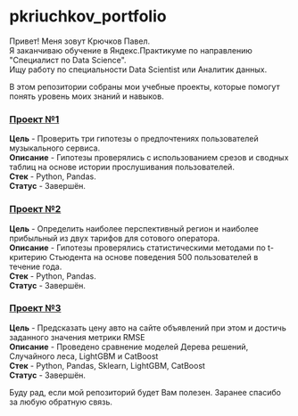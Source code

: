 # pkriuchkov_portfolio
Привет! Меня зовут Крючков Павел. <br/>
Я заканчиваю обучение в Яндекс.Практикуме по направлению "Специалист по Data Science". <br/>
Ищу работу по специальности Data Scientist или Аналитик данных.

В этом репозитории собраны мои учебные проекты, которые помогут понять уровень моих знаний и навыков. 

### [Проект №1](https://github.com/Pashu24/pkriuchkov_portfolio/tree/main/%D0%9F%D1%80%D0%BE%D0%B5%D0%BA%D1%82%20%E2%84%961) 
**Цель** -  Проверить три гипотезы о предпочтениях пользователей музыкального сервиса. <br/>
**Описание** - Гипотезы проверялись с использованием срезов и сводных таблиц на основе истории прослушивания пользователей.<br/>
**Стек** - Python, Pandas. <br/>
**Статус** - Завершён.

### [Проект №2](https://github.com/Pashu24/pkriuchkov_portfolio/tree/main/%D0%9F%D1%80%D0%BE%D0%B5%D0%BA%D1%82%20%E2%84%962) 
**Цель** -  Определить наиболее перспективный регион и наиболее прибыльный из двух тарифов для сотового оператора. <br/>
**Описание** - Гипотезы проверялись статистическими методами по t-критерию Стьюдента на основе поведения 500 пользователей в течение года.<br/>
**Стек** - Python, Pandas. <br/>
**Статус** - Завершён.


### [Проект №3](https://github.com/Pashu24/pkriuchkov_portfolio/tree/main/%D0%9F%D1%80%D0%BE%D0%B5%D0%BA%D1%82%20%E2%84%963)  
**Цель** -  Предсказать цену авто на сайте объявлений при этом и достичь заданного значения метрики RMSE <br/>
**Описание** - Проведено сравнение моделей Дерева решений, Случайного леса, LightGBM и CatBoost <br/>
**Стек** - Python, Pandas, Sklearn, LightGBM, CatBoost <br/>
**Статус** - Завершён.

Буду рад, если мой репозиторий будет Вам полезен. Заранее спасибо за любую обратную связь.

<!---
Выпадающий список
<details><summary>Список моих проектов</summary>

   1. Проект №1
   1. Проект №2
   1. Проект №3

</details>
--->
